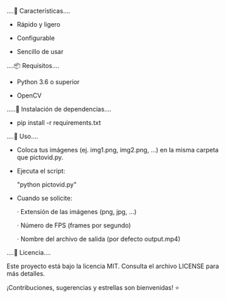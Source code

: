 ....🚀 Características....

- Rápido y ligero

- Configurable

- Sencillo de usar

....📦 Requisitos....

- Python 3.6 o superior

- OpenCV

.....🔧 Instalación de dependencias....

- pip install -r requirements.txt

....📂 Uso....

- Coloca tus imágenes (ej. img1.png, img2.png, ...) en la misma carpeta que pictovid.py.

- Ejecuta el script:

    "python pictovid.py"

- Cuando se solicite:

    · Extensión de las imágenes (png, jpg, ...)

    · Número de FPS (frames por segundo)

    · Nombre del archivo de salida (por defecto output.mp4)

....📄 Licencia....

Este proyecto está bajo la licencia MIT. Consulta el archivo LICENSE para más detalles.

¡Contribuciones, sugerencias y estrellas son bienvenidas! ⭐
